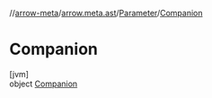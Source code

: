 //[arrow-meta](../../../../index.md)/[arrow.meta.ast](../../index.md)/[Parameter](../index.md)/[Companion](index.md)

# Companion

[jvm]\
object [Companion](index.md)
